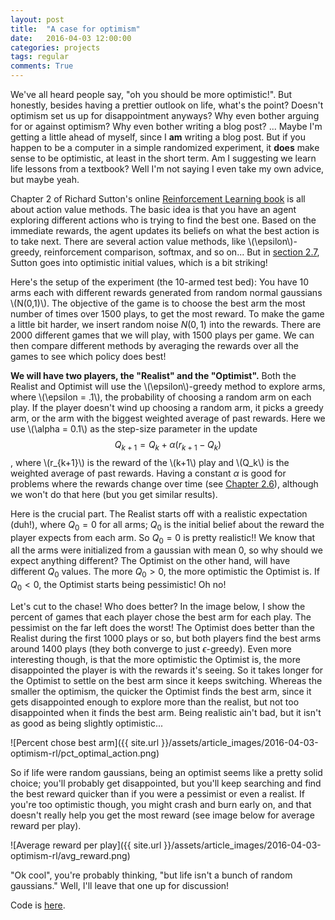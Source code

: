 ```yaml
---
layout: post
title:  "A case for optimism"
date:   2016-04-03 12:00:00
categories: projects
tags: regular
comments: True
---
```



We've all heard people say, "oh you should be more optimistic!". But honestly, besides having a prettier outlook on life, what's the point? Doesn't optimism set us up for disappointment anyways? Why even bother arguing for or against optimism? Why even bother writing a blog post? ... Maybe I'm getting a little ahead of myself, since I **am** writing a blog post. But if you happen to be a computer in a simple randomized experiment, it **does** make sense to be optimistic, at least in the short term. Am I suggesting we learn life lessons from a textbook? Well I'm not saying I even take my own advice, but maybe yeah.

Chapter 2 of Richard Sutton's online [Reinforcement Learning book][rl_book] is all about action value methods. The basic idea is that you have an agent exploring different actions who is trying to find the best one. Based on the immediate rewards, the agent updates its beliefs on what the best action is to take next. There are several action value methods, like \\(\epsilon\\)-greedy, reinforcement comparison, softmax, and so on... But in [section 2.7][section_2.7], Sutton goes into optimistic initial values, which is a bit striking!

Here's the setup of the experiment (the 10-armed test bed): You have 10 arms each with different rewards generated from random normal gaussians \\(N(0,1)\\). The objective of the game is to choose the best arm the most number of times over 1500 plays, to get the most reward. To make the game a little bit harder, we insert random noise $N(0,1)$ into the rewards. There are 2000 different games that we will play, with 1500 plays per game. We can then compare different methods by averaging the rewards over all the games to see which policy does best! 

**We will have two players, the "Realist" and the "Optimist".** Both the Realist and Optimist will use the \\(\epsilon\\)-greedy method to explore arms, where \\(\epsilon = .1\\), the probability of choosing a random arm on each play. If the player doesn't wind up choosing a random arm, it picks a greedy arm, or the arm with the biggest weighted average of past rewards. Here we use \\(\alpha = 0.1\\) as the step-size parameter in the update $$Q_{k+1} = Q_k + \alpha (r_{k+1} - Q_k)$$, where \\(r_{k+1}\\) is the reward of the \\(k+1\\) play and \\(Q_k\\) is the weighted average of past rewards. Having a constant $\alpha$ is good for problems where the rewards change over time (see [Chapter 2.6][section_2.6]), although we won't do that here (but you get similar results).

Here is the crucial part. The Realist starts off with a realistic expectation (duh!), where $Q_0 = 0$ for all arms; $Q_0$ is the initial belief about the reward the player expects from each arm. So $Q_0 = 0$ is pretty realistic!! We know that all the arms were initialized from a gaussian with mean 0, so why should we expect anything different? The Optimist on the other hand, will have different $Q_0$ values. The more $Q_0 > 0$, the more optimistic the Optimist is. If $Q_0 < 0$, the Optimist starts being pessimistic! Oh no!

Let's cut to the chase! Who does better? In the image below, I show the percent of games that each player chose the best arm for each play. The pessimist on the far left does the worst! The Optimist does better than the Realist during the first 1000 plays or so, but both players find the best arms around 1400 plays (they both converge to just $\epsilon$-greedy). Even more interesting though, is that the more optimistic the Optimist is, the more disappointed the player is with the rewards it's seeing. So it takes longer for the Optimist to settle on the best arm since it keeps switching. Whereas the smaller the optimism, the quicker the Optimist finds the best arm, since it gets disappointed enough to explore more than the realist, but not too disappointed when it finds the best arm. Being realistic ain't bad, but it isn't as good as being slightly optimistic...

![Percent chose best arm]({{ site.url }}/assets/article_images/2016-04-03-optimism-rl/pct_optimal_action.png)

So if life were random gaussians, being an optimist seems like a pretty solid choice; you'll probably get disappointed, but you'll keep searching and find the best reward quicker than if you were a pessimist or even a realist. If you're too optimistic though, you might crash and burn early on, and that doesn't really help you get the most reward (see image below for average reward per play).


![Average reward per play]({{ site.url }}/assets/article_images/2016-04-03-optimism-rl/avg_reward.png)

"Ok cool", you're probably thinking, "but life isn't a bunch of random gaussians." Well, I'll leave that one up for discussion!


Code is [here][code].

[rl_book]: https://webdocs.cs.ualberta.ca/~sutton/book/ebook/
[section_2.6]: https://webdocs.cs.ualberta.ca/~sutton/book/ebook/node20.html
[section_2.7]: https://webdocs.cs.ualberta.ca/~sutton/book/ebook/node21.html
[code]: https://github.com/btaba/blog/tree/master/optimism_rl
